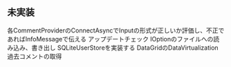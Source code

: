 ﻿## 未実装
各CommentProviderのConnectAsyncでInputの形式が正しいか評価し、不正であればInfoMessageで伝える
アップデートチェック
IOptionのファイルへの読み込み、書き出し
SQLiteUserStoreを実装する
DataGridのDataVirtualization
過去コメントの取得

